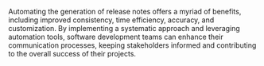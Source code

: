 Automating the generation of release notes offers a myriad of benefits, including improved consistency, time efficiency, accuracy, and customization. By implementing a systematic approach and leveraging automation tools, software development teams can enhance their communication processes, keeping stakeholders informed and contributing to the overall success of their projects.
